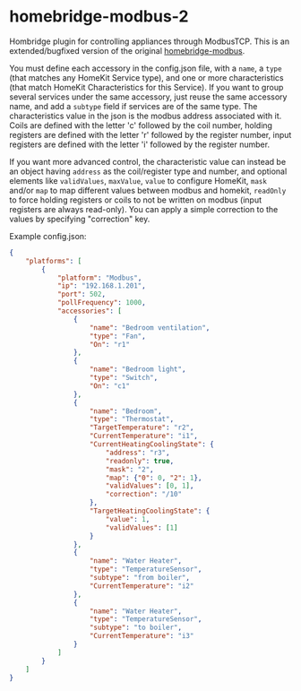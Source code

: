 # homebridge-modbus-2

Hombridge plugin for controlling appliances through ModbusTCP.
This is an extended/bugfixed version of the original [homebridge-modbus](https://github.com/sclavel/homebridge-modbus).

You must define each accessory in the config.json file, with a `name`, a `type` (that matches any HomeKit Service type), and one or more characteristics (that match HomeKit Characteristics for this Service).
If you want to group several services under the same accessory, just reuse the same accessory name, and add a `subtype` field if services are of the same type.
The characteristics value in the json is the modbus address associated with it.
Coils are defined with the letter 'c' followed by the coil number, holding registers are defined with the letter 'r' followed by the register number, input registers are defined with the letter 'i' followed by the register number.

If you want more advanced control, the characteristic value can instead be an object having `address` as the coil/register type and number, and optional elements like `validValues`, `maxValue`, `value` to configure HomeKit, `mask` and/or `map` to map different values between modbus and homekit, `readOnly` to force holding registers or coils to not be written on modbus (input registers are always read-only).
You can apply a simple correction to the values by specifying "correction" key.

Example config.json:
```json
{
    "platforms": [
        {
       	    "platform": "Modbus",
            "ip": "192.168.1.201",
            "port": 502,
            "pollFrequency": 1000,
            "accessories": [
            	{
                    "name": "Bedroom ventilation",
                    "type": "Fan",
                    "On": "r1"
            	},
            	{
                    "name": "Bedroom light",
                    "type": "Switch",
                    "On": "c1"
            	},
            	{
                    "name": "Bedroom",
                    "type": "Thermostat",
                    "TargetTemperature": "r2",
                    "CurrentTemperature": "i1",
                    "CurrentHeatingCoolingState": {
                        "address": "r3",
                        "readonly": true,
                        "mask": "2",
                        "map": {"0": 0, "2": 1},
                        "validValues": [0, 1],
                        "correction": "/10"
                    },
                    "TargetHeatingCoolingState": {
                        "value": 1,
                        "validValues": [1]
                    }
            	},
            	{
                    "name": "Water Heater",
                    "type": "TemperatureSensor",
                    "subtype": "from boiler",
                    "CurrentTemperature": "i2"
            	},
            	{
                    "name": "Water Heater",
                    "type": "TemperatureSensor",
                    "subtype": "to boiler",
                    "CurrentTemperature": "i3"
            	}
            ]
        }
    ]
}
```
